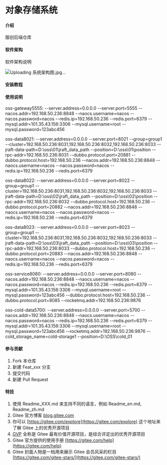 # 对象存储系统

#### 介绍
服创后端仓库

#### 软件架构
软件架构说明

![Uploading 系统架构图.jpg…]()

#### 安装教程


#### 使用说明

oss-gateway5555:
--server.address=0.0.0.0
--server.port=5555
--nacos.addr=192.168.50.236:8848
--naocs.username=nacos
--nacos.password=nacos
--redis.ip=192.168.50.236
--redis.port=6379
--mysql.addr=101.35.43.156:3306
--mysql.username=root
--mysql.password=123abc456

oss-data8021:
--server.address=0.0.0.0
--server.port=8021
--group=group1
--cluster=192.168.50.236:8031,192.168.50.236:8032,192.168.50.236:8033
--jraft-data-path=D:\oss\01\jraft_data_path
--position=D:\oss\01\position
--rpc-addr=192.168.50.236:8031
--dubbo.protocol.port=20881
--dubbo.protocol.host=192.168.50.236
--nacos.addr=192.168.50.236:8848
--naocs.username=nacos
--nacos.password=nacos
--redis.ip=192.168.50.236
--redis.port=6379

oss-data8022:
--server.address=0.0.0.0
--server.port=8022
--group=group1
--cluster=192.168.50.236:8031,192.168.50.236:8032,192.168.50.236:8033
--jraft-data-path=D:\oss\02\jraft_data_path
--position=D:\oss\02\position
--rpc-addr=192.168.50.236:8032
--dubbo.protocol.host=192.168.50.236
--dubbo.protocol.port=20882
--nacos.addr=192.168.50.236:8848
--naocs.username=nacos
--nacos.password=nacos
--redis.ip=192.168.50.236
--redis.port=6379

oss-data8023:
--server.address=0.0.0.0
--server.port=8023
--group=group1
--cluster=192.168.50.236:8031,192.168.50.236:8032,192.168.50.236:8033
--jraft-data-path=D:\oss\03\jraft_data_path
--position=D:\oss\03\position
--rpc-addr=192.168.50.236:8033
--dubbo.protocol.host=192.168.50.236
--dubbo.protocol.port=20883
--nacos.addr=192.168.50.236:8848
--naocs.username=nacos
--nacos.password=nacos
--redis.ip=192.168.50.236
--redis.port=6379

oss-service8080:
--server.address=0.0.0.0
--server.port=8080
--nacos.addr=192.168.50.236:8848
--naocs.username=nacos
--nacos.password=nacos
--redis.ip=192.168.50.236
--redis.port=6379
--mysql.addr=101.35.43.156:3306
--mysql.username=root
--mysql.password=123abc456
--dubbo.protocol.host=192.168.50.236
--dubbo.protocol.port=8085
--rocketmq.addr=192.168.50.236:9876

oss-cold-data5700:
--server.address=0.0.0.0
--server.port=5700
--nacos.addr=192.168.50.236:8848
--naocs.username=nacos
--nacos.password=nacos
--redis.ip=192.168.50.236
--redis.port=6379
--mysql.addr=101.35.43.156:3306
--mysql.username=root
--mysql.password=123abc456
--rocketmq.addr=192.168.50.236:9876
--cold_storage_name=cold-storage1
--position=D:\OSS\cold_01



#### 参与贡献

1.  Fork 本仓库
2.  新建 Feat_xxx 分支
3.  提交代码
4.  新建 Pull Request


#### 特技

1.  使用 Readme\_XXX.md 来支持不同的语言，例如 Readme\_en.md, Readme\_zh.md
2.  Gitee 官方博客 [blog.gitee.com](https://blog.gitee.com)
3.  你可以 [https://gitee.com/explore](https://gitee.com/explore) 这个地址来了解 Gitee 上的优秀开源项目
4.  [GVP](https://gitee.com/gvp) 全称是 Gitee 最有价值开源项目，是综合评定出的优秀开源项目
5.  Gitee 官方提供的使用手册 [https://gitee.com/help](https://gitee.com/help)
6.  Gitee 封面人物是一档用来展示 Gitee 会员风采的栏目 [https://gitee.com/gitee-stars/](https://gitee.com/gitee-stars/)
